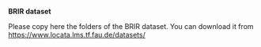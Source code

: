 **BRIR dataset**

Please copy here the folders of the BRIR dataset. You can download it from https://www.locata.lms.tf.fau.de/datasets/
